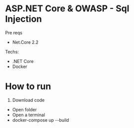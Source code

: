 # ASP.NET Core & OWASP - Sql Injection


Pre reqs

* Net.Core 2.2

Techs:

* .NET Core
* Docker

# How to run

1. Download code
  * Open folder
  * Open a terminal
  * docker-compose up --build

